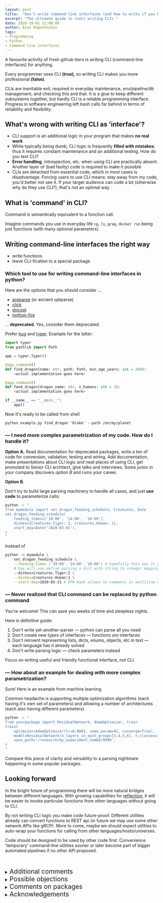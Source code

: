 ```yaml
---
layout: post
title:  "Don't write command-line interfaces (and how to write if you have to)"
excerpt: "The ultimate guide to (not) writing CLIs "
date: 2020-10-01 12:00:00
author: Alex Rogozhnikov
tags: 
- Programming
- Python
- Command-line interfaces
---
```


A favourite activity of fresh github-bers is writing CLI (command-line interfaces) for anything.

Every programmer uses CLI **(true)**, so writing CLI makes you more professional **(false)**.

CLIs are inevitable evil, required in everyday maintenance, env/pipeline/db management, and checking this and that.
It is a glue to keep different subsystems together, but hardly CLI is a reliable programming interface.
Progress in software engineering left bash calls far behind in terms of reliability and flexibility.


## What's wrong with writing CLI as 'interface'?

- CLI support is an additional logic in your program that makes **no real work**
- While typically being dumb, CLI logic is frequently **filled with mistakes**;
  thus it requires constant maintenance and an additional testing.
  How do you test CLI?
- **Error handling**, introspection, etc. when using CLI are practically absent.
  Another layer of (bad faulty) code is required to make it possible
- CLIs are detached from essential code, which in most cases is disadvantage.
  Forcing users to use CLI means: stay away from my code, you'd better not see it.
  If your target audience can code a bit (otherwise why do they use CLI?), that's not an optimal way


## What is 'command' in CLI?

Command is semantically equivalent to a function call. 

Imagine commands you use in everyday life `cp`, `ls`, `grep`, `docker run` being just functions 
(with many optional parameters). 


## Writing command-line interfaces the right way

- write functions
- leave CLI-fication to a special package

### Which tool to use for writing command-line interfaces in python?

Here are the options that you should consider ...

- [argparse](https://docs.python.org/3/library/argparse.html) (or ancient optparse)
- [click](https://click.palletsprojects.com/en/7.x/)
- [docopt](http://docopt.org/)
- [python-fire](https://github.com/google/python-fire)

... **deprecated**. Yes, consider them deprecated.

Prefer [hug](https://hugapi.github.io/hug/) and [typer](https://github.com/tiangolo/typer).
Example for the latter: 

```python
import typer
from pathlib import Path

app = typer.Typer()

@app.command()
def find_dragon(name: str, path: Path, min_age_years: int = 200):
    <actual implementation goes here>

@app.command()
def feed_dragon(dragon_name: str, n_humans: int = 3):
    <actual implementation goes here>

if __name__ == "__main__":
    app()
```

Now it's ready to be called from shell
```
python example.py find_dragon 'Drake' --path /on/my/planet
```

### — I need more complex parametrization of my code. How do I handle it?

**Option A.** Read documentation for deprecated packages, 
write a ton of code for conversion, validation, testing and wiring.
Add documentation, make presentations about CLI logic and neat places of using CLI, 
get promoted to Senior CLI architect, give talks and interviews. 
Some junior in your company discovers *option B* and ruins your career.


**Option B**. 

Don't try to build large parsing machinery to handle all cases, and just **use code** to parameterize calls:

```bash
python -c "
from mymodule import set_dragon_feeding_schedule, Creatures, Date
set_dragon_feeding_schedule(
    feeding_times=['10:00', '14:00', '18:00'],
    dishes={Creatures.Tiger: 2, Creatures.Human: 1},
    start_day=Date('1020-03-01'),
)
"
```

Instead of 
```bash
python -m mymodule \
    set_dragon_feeding_schedule \
    --feeding-times ['10:00','14:00','18:00'] # hopefully this way it gets recognized \
    # how will you define parsing a dict with string to integer mapping? 
    --dishes=Creatures.Tiger:2 \
    --dishes=Creatures.Human:1 \
    --start-day=1020-03-21 # BTW bash allows no comments in multiline calls
```

### — Never realized that CLI command can be replaced by python command

You're welcome! This can save you weeks of time and sleepless nights.

Here is definitive guide:

1. Don't write yet-another-parser — python can parse all you need 
2. Don't create new *types* of interfaces — functions *are* interfaces
3. Don't reinvent representing lists, dicts, enums, objects, etc in text — each language has it already solved   
4. Don't write parsing logic — check parameters instead 

Focus on writing useful and friendly functional interface, not CLI.

### — How about an example for dealing with more complex parametrization?

Sure! Here is an example from machine learning.

Common headache is supporting multiple optimization algorithms (each having it's own set of parameters)
and allowing a number of architectures (each also having different parameters).

```bash
python -c "
from yourpackage import ResidualNetwork, AdamOptimizer, train
train(
    optimizer=AdamOptimizer(lr=0.0001, some_param=42, converge=True),
    model=ResidualNetwork(n_layers_in_each_group=[3,4,5,6], n_classes=1234),
    save_path='/research/my_experiment_number9999',
)
"
```

Compare this piece of clarity and versatility to a parsing nightmare happening in some popular packages.



## Looking forward

In the bright future of programming there will be more natural bridges between different languages.
With growing capabilities for [reflection](https://en.wikipedia.org/wiki/Reflection_(computer_programming)), 
it will be easier to invoke particular functions from other languages without going to CLI.

By not writing CLI logic you make code future-proof.
Different utilities already can convert functions to REST api (in future we may use some other network APIs like gRCP).
More to come, maybe we should expect utilities to auto-wrap your functions for calling from other languages/hosts/universes.

Code should be designed to be used by other code first.
Convenience 'temporary' command-line utilities sooner or later become part of bigger automated pipelines 
if no other API proposed. 




<br />

<br />

<details markdown="1">
<summary>
<span style="font-size: 1.5em;"> Additional comments </span>
</summary>
- I use python as an example because 1) need to show some code 2) it is popular 3) I know it well enough. <br />
  However, the points made should be valid for all modern languages (C++ is not a modern language just in case).    
</details>



<details markdown="1">
<summary>
<span style="font-size: 1.5em;"> Possible objections </span> 
</summary>
- CLI allows to abstract out from implementation
    - Exposed functions can be detached from an actual implementation
- User may not know programming language I use
    - Unlikely import and a function call can be misleading. By hiding details you leave user clueless in case something doesn't work
    - Actual choice is whether user should learn a bit of your language or yet-another-CLI system. Hard to find argument for the latter
    - If your tool requires detailed configuration, 
      you shouldn't be afraid to say: you need to write several lines of code, here is an example
- My application heavily uses bash/shell features: pipes, process substitutions and filename expansions
    - In this case when you want to keep using and supporting CLI
</details>



<details markdown="1">
<summary>
<span style="font-size: 1.5em;"> Comments on packages </span>
</summary>

**What's wrong with `python-fire`?**

While it builds CLI on the top of exposing functions/methods,
`fire` ignores annotations and tries to guess types based on input.

An example from official documentation to confirm:
```bash
$ python example.py 10
int
$ python example.py "10"
int
$ python example.py '"10"'
str
```
So 1) no types guaranteed 2) convolved logic 3) to make sure argument is not converted to int,
wrap in both single and double quotes. Now wrap it in a bash call (e.g. during building docker).
Have fun with escaping quotes for every string argument.

**`Hug` has a poor support for CLIs (as of now)**

Be warned, it ignores flag names. 
Though it has right direction of thought and directly supports `marshmallow` types.
But in the meantime (Oct 2020) `typer` is safer choice.

Interface package of a dream is not released yet - it should support both CLI and web APIs and include some elements from python-fire.
However, this should not stop you, as switches between these packages is almost painless as long as you write no custom logic.  

</details>

<details markdown="1">
<summary>
<span style="font-size: 1.5em;"> Acknowledgements </span>
</summary>
Thanks to [Tatiana](https://github.com/tlikhomanenko) for proof-reading this post.
</details>